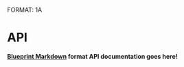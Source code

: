 FORMAT: 1A

API
===

**[Blueprint Markdown](https://github.com/apiaryio/api-blueprint/blob/master/API%20Blueprint%20Specification.md) format API documentation goes here!**

